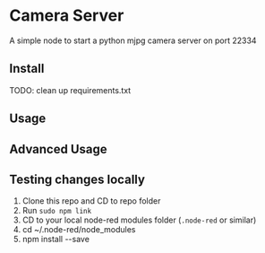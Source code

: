 # Camera Server
A simple node to start a python mjpg camera server on port 22334

## Install

TODO: clean up requirements.txt 

## Usage


## Advanced Usage



## Testing changes locally

1. Clone this repo and CD to repo folder
2. Run `sudo npm link`
3. CD to your local node-red modules folder (`.node-red` or similar)
4. cd ~/.node-red/node_modules
5. npm install <path to cloned repository> --save
